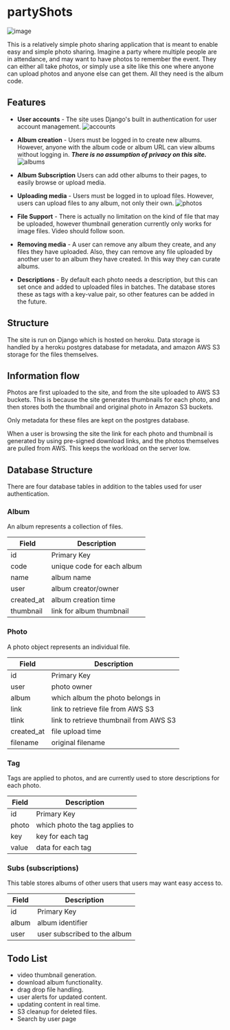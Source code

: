 # partyShots

![image](./static/images/screens/s1.webp)

This is a relatively simple photo sharing application that is meant to enable easy and simple photo sharing. Imagine a party where multiple people are in attendance, and may want to have photos to remember the event. They can either all take photos, or simply use a site like this one where anyone can upload photos and anyone else can get them. All they need is the album code.

## Features

- **User accounts** - The site uses Django's built in authentication for user account management.
  ![accounts](./static/images/screens/s2.webp)
- **Album creation** - Users must be logged in to create new albums. However, anyone with the album code or album URL can view albums without logging in. **_There is no assumption of privacy on this site._**
  ![albums](./static/images/screens/s3.webp)

- **Album Subscription** Users can add other albums to their pages, to easily browse or upload media.
- **Uploading media** - Users must be logged in to upload files. However, users can upload files to any album, not only their own.
  ![photos](./static/images/screens/s4.webp)

- **File Support** - There is actually no limitation on the kind of file that may be uploaded, however thumbnail generation currently only works for image files. Video should follow soon.
- **Removing media** - A user can remove any album they create, and any files they have uploaded. Also, they can remove any file uploaded by another user to an album they have created. In this way they can curate albums.
- **Descriptions** - By default each photo needs a description, but this can set once and added to uploaded files in batches. The database stores these as tags with a key-value pair, so other features can be added in the future.

## Structure

The site is run on Django which is hosted on heroku. Data storage is handled by a heroku postgres database for metadata, and amazon AWS S3 storage for the files themselves.

## Information flow

Photos are first uploaded to the site, and from the site uploaded to AWS S3 buckets. This is because the site generates thumbnails for each photo, and then stores both the thumbnail and original photo in Amazon S3 buckets.

Only metadata for these files are kept on the postgres database.

When a user is browsing the site the link for each photo and thumbnail is generated by using pre-signed download links, and the photos themselves are pulled from AWS. This keeps the workload on the server low.

## Database Structure

There are four database tables in addition to the tables used for user authentication.

### Album

An album represents a collection of files.

| Field      | Description                |
| ---------- | -------------------------- |
| id         | Primary Key                |
| code       | unique code for each album |
| name       | album name                 |
| user       | album creator/owner        |
| created_at | album creation time        |
| thumbnail  | link for album thumbnail   |

### Photo

A photo object represents an individual file.

| Field      | Description                            |
| ---------- | -------------------------------------- |
| id         | Primary Key                            |
| user       | photo owner                            |
| album      | which album the photo belongs in       |
| link       | link to retrieve file from AWS S3      |
| tlink      | link to retrieve thumbnail from AWS S3 |
| created_at | file upload time                       |
| filename   | original filename                      |

### Tag

Tags are applied to photos, and are currently used to store descriptions for each photo.

| Field | Description                    |
| ----- | ------------------------------ |
| id    | Primary Key                    |
| photo | which photo the tag applies to |
| key   | key for each tag               |
| value | data for each tag              |

### Subs (subscriptions)

This table stores albums of other users that users may want easy access to.

| Field | Description                  |
| ----- | ---------------------------- |
| id    | Primary Key                  |
| album | album identifier             |
| user  | user subscribed to the album |

## Todo List

- video thumbnail generation.
- download album functionality.
- drag drop file handling.
- user alerts for updated content.
- updating content in real time.
- S3 cleanup for deleted files.
- Search by user page
